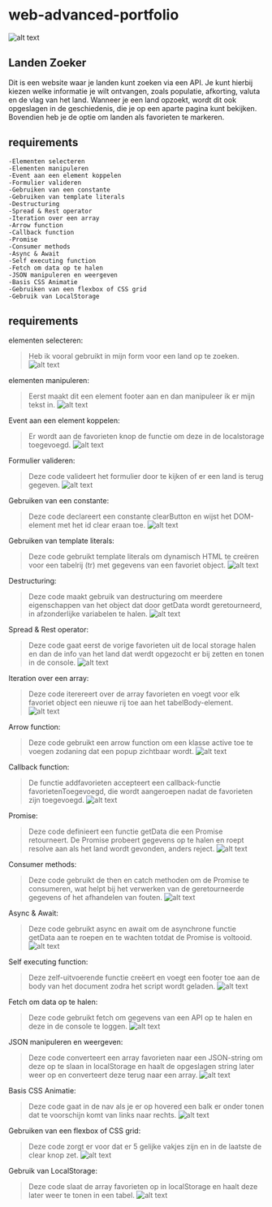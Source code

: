 # web-advanced-portfolio
![alt text](web_advanced!.png)

## Landen Zoeker
Dit is een website waar je landen kunt zoeken via een API. Je kunt hierbij kiezen welke informatie je wilt ontvangen, zoals populatie, afkorting, valuta en de vlag van het land. Wanneer je een land opzoekt, wordt dit ook opgeslagen in de geschiedenis, die je op een aparte pagina kunt bekijken. Bovendien heb je de optie om landen als favorieten te markeren.

## requirements
    -Elementen selecteren
    -Elementen manipuleren
    -Event aan een element koppelen
    -Formulier valideren
    -Gebruiken van een constante
    -Gebruiken van template literals
    -Destructuring
    -Spread & Rest operator
    -Iteration over een array
    -Arrow function
    -Callback function
    -Promise
    -Consumer methods
    -Async & Await
    -Self executing function
    -Fetch om data op te halen
    -JSON manipuleren en weergeven
    -Basis CSS Animatie
    -Gebruiken van een flexbox of CSS grid
    -Gebruik van LocalStorage

## requirements
elementen selecteren:
>Heb ik vooral gebruikt in mijn form voor een land op te zoeken.
>![alt text](image-3.png)

elementen manipuleren:
>Eerst maakt dit een element footer aan en dan manipuleer ik er mijn tekst in.
>![alt text](image-2.png)

Event aan een element koppelen:
>Er wordt aan de favorieten knop de functie om deze in de localstorage toegevoegd.
>![alt text](image-4.png)

Formulier valideren:
>Deze code valideert het formulier door te kijken of er een land is terug gegeven.
>![alt text](image-6.png)

Gebruiken van een constante:
>Deze code declareert een constante clearButton en wijst het DOM-element met het id clear eraan toe.
>![alt text](image-5.png)

Gebruiken van template literals:
>Deze code gebruikt template literals om dynamisch HTML te creëren voor een tabelrij (tr) met gegevens van een favoriet object.
>![alt text](image-7.png)

Destructuring:
>Deze code maakt gebruik van destructuring om meerdere eigenschappen van het object dat door getData wordt geretourneerd, in afzonderlijke variabelen te halen.
>![alt text](image-8.png)

Spread & Rest operator:
>Deze code gaat eerst de vorige favorieten uit de local storage halen en dan de info van het land dat werdt opgezocht er bij zetten en tonen in de console.
>![alt text](image-10.png)

Iteration over een array:
>Deze code iterereert over de array favorieten en voegt voor elk favoriet object een nieuwe rij toe aan het tabelBody-element.
>![alt text](image-11.png)

Arrow function:
>Deze code gebruikt een arrow function om een klasse active toe te voegen zodaning dat een popup zichtbaar wordt.
>![alt text](image-12.png)

 Callback function:
 >De functie addfavorieten accepteert een callback-functie favorietenToegevoegd, die wordt aangeroepen nadat de favorieten zijn toegevoegd.
 >![alt text](image-13.png)

Promise:
 >Deze code definieert een functie getData die een Promise retourneert. De Promise probeert gegevens op te halen en roept resolve aan als het land wordt gevonden, anders reject.
 >![alt text](image-14.png)

Consumer methods:
>Deze code gebruikt de then en catch methoden om de Promise te consumeren, wat helpt bij het verwerken van de geretourneerde gegevens of het afhandelen van fouten.
>![alt text](image-15.png)

Async & Await:
>Deze code gebruikt async en await om de asynchrone functie getData aan te roepen en te wachten totdat de Promise is voltooid.
>![alt text](image-16.png)

Self executing function:
>Deze zelf-uitvoerende functie creëert en voegt een footer toe aan de body van het document zodra het script wordt geladen.
>![alt text](image-17.png)

Fetch om data op te halen:
>Deze code gebruikt fetch om gegevens van een API op te halen en deze in de console te loggen.
>![alt text](image-18.png)

JSON manipuleren en weergeven:
>Deze code converteert een array favorieten naar een JSON-string om deze op te slaan in localStorage en haalt de opgeslagen string later weer op en converteert deze terug naar een array.
>![alt text](image-19.png)

Basis CSS Animatie:
>Deze code gaat in de nav als je er op hovered een balk er onder tonen dat te voorschijn komt van links naar rechts.
>![alt text](image-20.png)


Gebruiken van een flexbox of CSS grid:
>Deze code zorgt er voor dat er 5 gelijke vakjes zijn en in de laatste de clear knop zet.
>![alt text](image-21.png)

Gebruik van LocalStorage:
>Deze code slaat de array favorieten op in localStorage en haalt deze later weer te tonen in een tabel.
>![alt text](image-22.png)